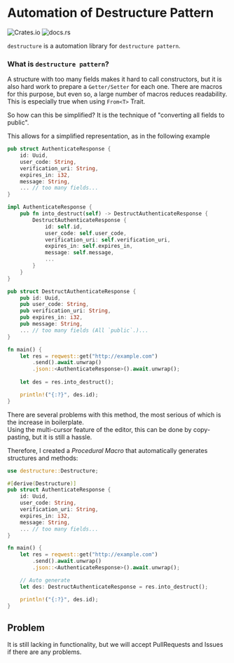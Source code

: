 # Automation of Destructure Pattern
![Crates.io](https://img.shields.io/crates/v/destructure?label=crate.io&logo=rust&style=flat-square)
![docs.rs](https://img.shields.io/docsrs/destructure?color=6162ff&label=docs.rs&logo=docs.rs&style=flat-square)

`destructure` is a automation library for `destructure pattern`.

### What is `destructure pattern`?
A structure with too many fields makes it hard to call constructors, but it is also hard work to prepare a `Getter/Setter` for each one. There are macros for this purpose, but even so, a large number of macros reduces readability. This is especially true when using `From<T>` Trait.  

So how can this be simplified? It is the technique of "converting all fields to public". 
  
This allows for a simplified representation, as in the following example

```rust
pub struct AuthenticateResponse {
    id: Uuid,
    user_code: String,
    verification_uri: String,
    expires_in: i32,
    message: String,
    ... // too many fields...
}

impl AuthenticateResponse {
    pub fn into_destruct(self) -> DestructAuthenticateResponse {
        DestructAuthenticateResponse {
            id: self.id,
            user_code: self.user_code,
            verification_uri: self.verification_uri,
            expires_in: self.expires_in,
            message: self.message,
            ...
        }
    }
}

pub struct DestructAuthenticateResponse {
    pub id: Uuid,
    pub user_code: String,
    pub verification_uri: String,
    pub expires_in: i32,
    pub message: String,
    ... // too many fields (All `public`.)...
}

fn main() {
    let res = reqwest::get("http://example.com")
        .send().await.unwrap()
        .json::<AuthenticateResponse>().await.unwrap();
    
    let des = res.into_destruct();

    println!("{:?}", des.id);
}
```
  
There are several problems with this method, the most serious of which is the increase in boilerplate.  
Using the multi-cursor feature of the editor, this can be done by copy-pasting, but it is still a hassle.  

Therefore, I created a *Procedural Macro* that automatically generates structures and methods:

```rust
use destructure::Destructure;

#[derive(Destructure)]
pub struct AuthenticateResponse {
    id: Uuid,
    user_code: String,
    verification_uri: String,
    expires_in: i32,
    message: String,
    ... // too many fields...
}

fn main() {
    let res = reqwest::get("http://example.com")
        .send().await.unwrap()
        .json::<AuthenticateResponse>().await.unwrap();

    // Auto generate
    let des: DestructAuthenticateResponse = res.into_destruct();

    println!("{:?}", des.id);
}
```

## Problem
It is still lacking in functionality, but we will accept PullRequests and Issues if there are any problems.